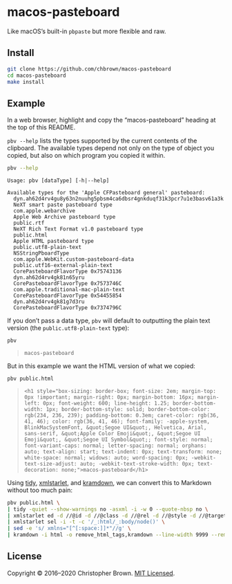 # macos-pasteboard

Like macOS’s built-in `pbpaste` but more flexible and raw.


## Install

```sh
git clone https://github.com/chbrown/macos-pasteboard
cd macos-pasteboard
make install
```


## Example

In a web browser, highlight and copy the “macos-pasteboard” heading at the top of this README.

`pbv --help` lists the types supported by the current contents of the clipboard. The available types depend not only on the type of object you copied, but also on which program you copied it within.

```sh
pbv --help
```

```
Usage: pbv [dataType] [-h|--help]

Available types for the 'Apple CFPasteboard general' pasteboard:
  dyn.ah62d4rv4gu8y63n2nuuhg5pbsm4ca6dbsr4gnkduqf31k3pcr7u1e3basv61a3k
  NeXT smart paste pasteboard type
  com.apple.webarchive
  Apple Web Archive pasteboard type
  public.rtf
  NeXT Rich Text Format v1.0 pasteboard type
  public.html
  Apple HTML pasteboard type
  public.utf8-plain-text
  NSStringPboardType
  com.apple.WebKit.custom-pasteboard-data
  public.utf16-external-plain-text
  CorePasteboardFlavorType 0x75743136
  dyn.ah62d4rv4gk81n65yru
  CorePasteboardFlavorType 0x7573746C
  com.apple.traditional-mac-plain-text
  CorePasteboardFlavorType 0x54455854
  dyn.ah62d4rv4gk81g7d3ru
  CorePasteboardFlavorType 0x7374796C
```

If you don’t pass a data type, `pbv` will default to outputting the plain text version (the `public.utf8-plain-text` type):

```sh
pbv
```

> `macos-pasteboard`

But in this example we want the HTML version of what we copied:

```sh
pbv public.html
```

> `<h1 style="box-sizing: border-box; font-size: 2em; margin-top: 0px !important; margin-right: 0px; margin-bottom: 16px; margin-left: 0px; font-weight: 600; line-height: 1.25; border-bottom-width: 1px; border-bottom-style: solid; border-bottom-color: rgb(234, 236, 239); padding-bottom: 0.3em; caret-color: rgb(36, 41, 46); color: rgb(36, 41, 46); font-family: -apple-system, BlinkMacSystemFont, &quot;Segoe UI&quot;, Helvetica, Arial, sans-serif, &quot;Apple Color Emoji&quot;, &quot;Segoe UI Emoji&quot;, &quot;Segoe UI Symbol&quot;; font-style: normal; font-variant-caps: normal; letter-spacing: normal; orphans: auto; text-align: start; text-indent: 0px; text-transform: none; white-space: normal; widows: auto; word-spacing: 0px; -webkit-text-size-adjust: auto; -webkit-text-stroke-width: 0px; text-decoration: none;">macos-pasteboard</h1>`

Using [tidy](http://www.html-tidy.org/),
[xmlstarlet](http://xmlstar.sourceforge.net/), and
[kramdown](https://kramdown.gettalong.org/),
we can convert this to Markdown without too much pain:

```sh
pbv public.html \
| tidy -quiet --show-warnings no -asxml -i -w 0 --quote-nbsp no \
| xmlstarlet ed -d //@id -d //@class -d //@rel -d //@style -d //@target -d //_:br -r //_:u -v span \
| xmlstarlet sel -i -t -c '/_:html/_:body/node()' \
| sed -e 's/ xmlns="[^[:space:]]*"//g' \
| kramdown -i html -o remove_html_tags,kramdown --line-width 9999 --remove-span-html-tags
```


## License

Copyright © 2016–2020 Christopher Brown.
[MIT Licensed](https://chbrown.github.io/licenses/MIT/#2016-2020).
